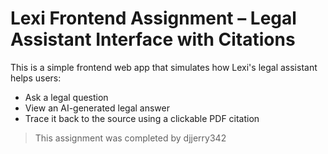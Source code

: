 # Lexi Frontend Assignment – Legal Assistant Interface with Citations

This is a simple frontend web app that simulates how Lexi's legal assistant helps users:

- Ask a legal question
- View an AI-generated legal answer
- Trace it back to the source using a clickable PDF citation

> This assignment was completed by djjerry342
